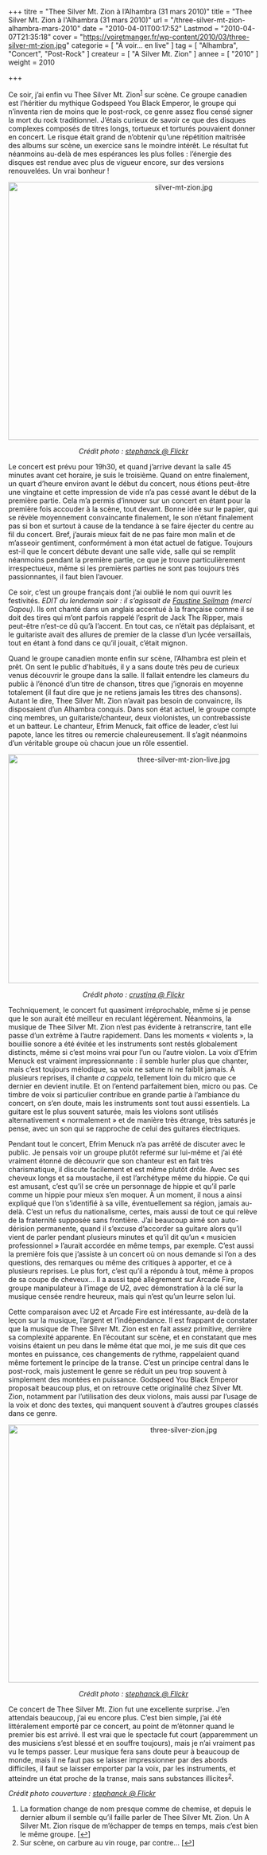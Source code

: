+++
titre = "Thee Silver Mt. Zion à l&rsquo;Alhambra (31 mars 2010)"
title = "Thee Silver Mt. Zion à l'Alhambra (31 mars 2010)"
url = "/three-silver-mt-zion-alhambra-mars-2010"
date = "2010-04-01T00:17:52"
Lastmod = "2010-04-07T21:35:18"
cover = "https://voiretmanger.fr/wp-content/2010/03/three-silver-mt-zion.jpg"
categorie = [ "À voir… en live" ]
tag = [ "Alhambra", "Concert", "Post-Rock" ]
createur = [ "A Silver Mt. Zion" ]
annee = [ "2010" ]
weight = 2010

+++

<p>Ce soir, j&rsquo;ai enfin vu Thee Silver Mt. Zion<sup><a href="#footnote_0_3122" id="identifier_0_3122" class="footnote-link footnote-identifier-link" title="La formation change de nom presque comme de chemise, et depuis le dernier album il semble qu&rsquo;il faille parler de Thee Silver Mt. Zion. Un A Silver Mt. Zion risque de m&rsquo;&eacute;chapper de temps en temps, mais c&rsquo;est bien le m&ecirc;me groupe.">1</a></sup> sur scène. Ce groupe canadien est l&rsquo;héritier du mythique Godspeed You Black Emperor, le groupe qui n&rsquo;inventa rien de moins que le post-rock, ce genre assez flou censé signer la mort du rock traditionnel. J&rsquo;étais curieux de savoir ce que des disques complexes composés de titres longs, tortueux et torturés pouvaient donner en concert. Le risque était grand de n&rsquo;obtenir qu&rsquo;une répétition maitrisée des albums sur scène, un exercice sans le moindre intérêt. Le résultat fut néanmoins au-delà de mes espérances les plus folles : l&rsquo;énergie des disques est rendue avec plus de vigueur encore, sur des versions renouvelées. Un vrai bonheur !</p>
<div style="text-align: center;"><img class="aligncenter" src="https://voiretmanger.fr/wp-content/2010/03/silver-mt-zion.jpg" border="0" alt="silver-mt-zion.jpg" width="690" height="518" /></div>
<p style="text-align: center;"><em>Crédit photo : <a href="http://www.flickr.com/photos/stephanck/4466415659/">stephanck @ Flickr</a></em></p>
<p>Le concert est prévu pour 19h30, et quand j&rsquo;arrive devant la salle 45 minutes avant cet horaire, je suis le troisième. Quand on entre finalement, un quart d&rsquo;heure environ avant le début du concert, nous étions peut-être une vingtaine et cette impression de vide n&rsquo;a pas cessé avant le début de la première partie. Cela m&rsquo;a permis d&rsquo;innover sur un concert en étant pour la première fois accouder à la scène, tout devant. Bonne idée sur le papier, qui se révèle moyennement convaincante finalement, le son n&rsquo;étant finalement pas si bon et surtout à cause de la tendance à se faire éjecter du centre au fil du concert. Bref, j&rsquo;aurais mieux fait de ne pas faire mon malin et de m&rsquo;asseoir gentiment, conformément à mon état actuel de fatigue. Toujours est-il que le concert débute devant une salle vide, salle qui se remplit néanmoins pendant la première partie, ce que je trouve particulièrement irrespectueux, même si les premières parties ne sont pas toujours très passionnantes, il faut bien l&rsquo;avouer.</p>
<p>Ce soir, c&rsquo;est un groupe français dont j&rsquo;ai oublié le nom qui ouvrit les festivités.<em> EDIT du lendemain soir : il s&rsquo;agissait de </em><a href="http://www.myspace.com/faustineseilman" target="_blank"><em>Faustine Seilman</em></a><em> (merci Gapou)</em>. Ils ont chanté dans un anglais accentué à la française comme il se doit des tires qui m&rsquo;ont parfois rappelé l&rsquo;esprit de Jack The Ripper, mais peut-être n&rsquo;est-ce dû qu&rsquo;à l&rsquo;accent. En tout cas, ce n&rsquo;était pas déplaisant, et le guitariste avait des allures de premier de la classe d&rsquo;un lycée versaillais, tout en étant à fond dans ce qu&rsquo;il jouait, c&rsquo;était mignon.</p>
<p>Quand le groupe canadien monte enfin sur scène, l&rsquo;Alhambra est plein et prêt. On sent le public d&rsquo;habitués, il y a sans doute très peu de curieux venus découvrir le groupe dans la salle. Il fallait entendre les clameurs du public à l&rsquo;énoncé d&rsquo;un titre de chanson, titres que j&rsquo;ignorais en moyenne totalement (il faut dire que je ne retiens jamais les titres des chansons). Autant le dire, Thee Silver Mt. Zion n&rsquo;avait pas besoin de convaincre, ils disposaient d&rsquo;un Alhambra conquis. Dans son état actuel, le groupe compte cinq membres, un guitariste/chanteur, deux violonistes, un contrebassiste et un batteur. Le chanteur, Efrim Menuck, fait office de leader, c&rsquo;est lui papote, lance les titres ou remercie chaleureusement. Il s&rsquo;agit néanmoins d&rsquo;un véritable groupe où chacun joue un rôle essentiel.</p>
<div style="text-align: center;"><img class="aligncenter" src="https://voiretmanger.fr/wp-content/2010/03/three-silver-mt-zion-live.jpg" border="0" alt="three-silver-mt-zion-live.jpg" width="690" height="460" /></div>
<p style="text-align: center;"><em>Crédit photo : <a href="http://www.flickr.com/photos/crustina/2549687766/"> crustina @ Flickr</a></em></p>
<p>Techniquement, le concert fut quasiment irréprochable, même si je pense que le son aurait été meilleur en reculant légèrement. Néanmoins, la musique de Thee Silver Mt. Zion n&rsquo;est pas évidente à retranscrire, tant elle passe d&rsquo;un extrême à l&rsquo;autre rapidement. Dans les moments &laquo;&nbsp;violents&nbsp;&raquo;, la bouillie sonore a été évitée et les instruments sont restés globalement distincts, même si c&rsquo;est moins vrai pour l&rsquo;un ou l&rsquo;autre violon. La voix d&rsquo;Efrim Menuck est vraiment impressionnante : il semble hurler plus que chanter, mais c&rsquo;est toujours mélodique, sa voix ne sature ni ne faiblit jamais. À plusieurs reprises, il chante <em>a cappela</em>, tellement loin du micro que ce dernier en devient inutile. Et on l&rsquo;entend parfaitement bien, micro ou pas. Ce timbre de voix si particulier contribue en grande partie à l&rsquo;ambiance du concert, on s&rsquo;en doute, mais les instruments sont tout aussi essentiels. La guitare est le plus souvent saturée, mais les violons sont utilisés alternativement &laquo;&nbsp;normalement&nbsp;&raquo; et de manière très étrange, très saturés je pense, avec un son qui se rapproche de celui des guitares électriques.</p>
<p>Pendant tout le concert, Efrim Menuck n&rsquo;a pas arrêté de discuter avec le public. Je pensais voir un groupe plutôt refermé sur lui-même et j&rsquo;ai été vraiment étonné de découvrir que son chanteur est en fait très charismatique, il discute facilement et est même plutôt drôle. Avec ses cheveux longs et sa moustache, il est l&rsquo;archétype même du hippie. Ce qui est amusant, c&rsquo;est qu&rsquo;il se crée un personnage de hippie et qu&rsquo;il parle comme un hippie pour mieux s&rsquo;en moquer. À un moment, il nous a ainsi expliqué que l&rsquo;on s&rsquo;identifié à sa ville, éventuellement sa région, jamais au-delà. C&rsquo;est un refus du nationalisme, certes, mais aussi de tout ce qui relève de la fraternité supposée sans frontière. J&rsquo;ai beaucoup aimé son auto-dérision permanente, quand il s&rsquo;excuse d&rsquo;accorder sa guitare alors qu&rsquo;il vient de parler pendant plusieurs minutes et qu&rsquo;il dit qu&rsquo;un &laquo;&nbsp;musicien professionnel&nbsp;&raquo; l&rsquo;aurait accordée en même temps, par exemple. C&rsquo;est aussi la première fois que j&rsquo;assiste à un concert où on nous demande si l&rsquo;on a des questions, des remarques ou même des critiques à apporter, et ce à plusieurs reprises. Le plus fort, c&rsquo;est qu&rsquo;il a répondu à tout, même à propos de sa coupe de cheveux… Il a aussi tapé allègrement sur Arcade Fire, groupe manipulateur à l&rsquo;image de U2, avec démonstration à la clé sur la musique censée rendre heureux, mais qui n&rsquo;est qu&rsquo;un leurre selon lui.</p>
<p>Cette comparaison avec U2 et Arcade Fire est intéressante, au-delà de la leçon sur la musique, l&rsquo;argent et l&rsquo;indépendance. Il est frappant de constater que la musique de Thee Silver Mt. Zion est en fait assez primitive, derrière sa complexité apparente. En l&rsquo;écoutant sur scène, et en constatant que mes voisins étaient un peu dans le même état que moi, je me suis dit que ces montes en puissance, ces changements de rythme, rappelaient quand même fortement le principe de la transe. C&rsquo;est un principe central dans le post-rock, mais justement le genre se réduit un peu trop souvent à simplement des montées en puissance. Godspeed You Black Emperor proposait beaucoup plus, et on retrouve cette originalité chez Silver Mt. Zion, notamment par l&rsquo;utilisation des deux violons, mais aussi par l&rsquo;usage de la voix et donc des textes, qui manquent souvent à d&rsquo;autres groupes classés dans ce genre.</p>
<div style="text-align: center;"><img class="aligncenter" src="https://voiretmanger.fr/wp-content/2010/03/three-silver-zion.jpg" border="0" alt="three-silver-zion.jpg" width="690" height="518" /></div>
<p style="text-align: center;"><em>Crédit photo : <a href="http://www.flickr.com/photos/4467203040/">stephanck @ Flickr</a></em></p>
<p>Ce concert de Thee Silver Mt. Zion fut une excellente surprise. J&rsquo;en attendais beaucoup, j&rsquo;ai eu encore plus. C&rsquo;est bien simple, j&rsquo;ai été littéralement emporté par ce concert, au point de m&rsquo;étonner quand le premier bis est arrivé. Il est vrai que le spectacle fut court (apparemment un des musiciens s&rsquo;est blessé et en souffre toujours), mais je n&rsquo;ai vraiment pas vu le temps passer. Leur musique fera sans doute peur à beaucoup de monde, mais il ne faut pas se laisser impressionner par des abords difficiles, il faut se laisser emporter par la voix, par les instruments, et atteindre un état proche de la transe, mais sans substances illicites<sup><a href="#footnote_1_3122" id="identifier_1_3122" class="footnote-link footnote-identifier-link" title="Sur sc&egrave;ne, on carbure au vin rouge, par contre&hellip;">2</a></sup>.</p>
<p><em>Crédit photo couverture : <a href="http://www.flickr.com/photos/stephanck/4466425327/">stephanck @ Flickr</a></em></p>
<ol class="footnotes"><li id="footnote_0_3122" class="footnote">La formation change de nom presque comme de chemise, et depuis le dernier album il semble qu&rsquo;il faille parler de Thee Silver Mt. Zion. Un A Silver Mt. Zion risque de m&rsquo;échapper de temps en temps, mais c&rsquo;est bien le même groupe. [<a href="#identifier_0_3122" class="footnote-link footnote-back-link">&#8617;</a>]</li><li id="footnote_1_3122" class="footnote">Sur scène, on carbure au vin rouge, par contre… [<a href="#identifier_1_3122" class="footnote-link footnote-back-link">&#8617;</a>]</li></ol>
